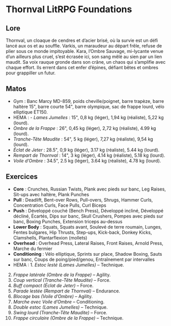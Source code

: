 # Thornval LitRPG Foundations
## Lore
Thornval, un cloaque de cendres et d’acier brisé, où la survie est un défi lancé aux os et au souffle. Varkis, un maraudeur au départ frêle, refuse de plier sous ce monde impitoyable. Kara, l’Ombre Sauvage, mi-lycante venue d’un ailleurs plus cruel, s’est écrasée ici, son sang mêlé au sien par un lien maudit. Sa voix rauque gronde dans son crâne, un chaos qui s’amplifie avec chaque effort. Ils errent dans cet enfer d’épines, défiant bêtes et ombres pour grappiller un futur.
## Matos
- Gym : Banc Marcy MD-859, poids cheville/poignet, barre trapèze, barre haltère 15", barre courte 54", barre olympique, sac de frappe lourd, vélo elliptique ET150.
- HEMA : - *Lames Jumelles* : 15", 0,8 kg (léger), 1,94 kg (réaliste), 5,22 kg (lourd).
- *Ombre de la Frappe* : 26", 0,45 kg (léger), 2,72 kg (réaliste), 4.99 kg (lourd).
- *Tranche-Tête Maudite* : 54", 5 kg (léger), 7,27 kg (réaliste), 9,54 kg (lourd).
- *Éclat de Jeter* : 28.5", 0,9 kg (léger), 3.17 kg (réaliste), 5.44 kg (lourd).
- *Rempart de Thornval* : 14", 3 kg (léger), 4.14 kg (réaliste), 5.18 kg (lourd).
- *Voile d’Ombre* : 34.5", 2.5 kg (léger), 3.64 kg (réaliste), 4.78 kg (lourd).
## Exercices
- **Core** : Crunches, Russian Twists, Plank avec pieds sur banc, Leg Raises, Sit-ups avec haltère, Plank Punches
- **Pull** : Deadlift, Bent-over Rows, Pull-overs, Shrugs, Hammer Curls, Concentration Curls, Face Pulls, Curl Biceps
- **Push** : Développé couché (Bench Press), Développé incliné, Développé décliné, Écartés, Dips sur banc, Skull Crushers, Pompes avec pieds sur banc, Boxing Punches, Extension triceps au-dessus
- **Lower Body** : Squats, Squats avant, Soulevé de terre roumain, Lunges, Fentes bulgares, Hip Thrusts, Step-ups, Kick-back, Donkey Kicks, Clamshells, Plantarflexion (mollets)
- **Overhead** : Overhead Press, Lateral Raises, Front Raises, Arnold Press, Marche du fermier
- **Conditioning** : Vélo elliptique, Sprints sur place, Shadow Boxing, Sauts sur banc, Coups de poing/pied/genou, Entraînement par intervalles
- HEMA : 1. *Estoc lesté (Lames Jumelles)* – Technique.
2. *Frappe latérale (Ombre de la Frappe)* – Agility.
3. *Coup vertical (Tranche-Tête Maudite)* – Force.
4. *Buff compact (Éclat de Jeter)* – Force.
5. *Parade lestée (Rempart de Thornval)* – Endurance.
6. *Blocage bas (Voile d’Ombre)* – Agility.
7. *Marche avec Voile d’Ombre* – Conditioning.
8. *Double estoc (Lames Jumelles)* – Technique.
9. *Swing lourd (Tranche-Tête Maudite)* – Force.
10. *Frappe circulaire (Ombre de la Frappe)* – Technique.
